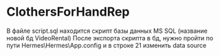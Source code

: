 # ClothersForHandRep
В файле script.sql находится скрипт базы данных MS SQL (название новой бд VideoRental)
После экспорта скрипта в бд, нужно пройти по пути Hermes\Hermes\App.config и в строке 21 изменить data source
